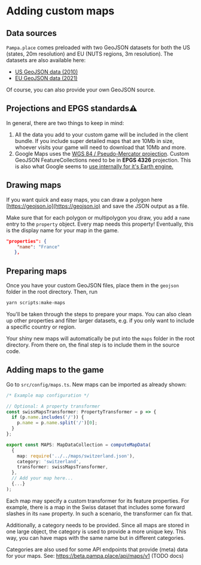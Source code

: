 # Adding custom maps

## Data sources

`Pampa.place` comes preloaded with two GeoJSON datasets for both the US (states, 20m resolution) and EU (NUTS regions, 3m resolution). The datasets are also available here:

- [US GeoJSON data (2010)](https://eric.clst.org/tech/usgeojson/)
- [EU GeoJSON data (2021)](https://gisco-services.ec.europa.eu/distribution/v2/nuts/nuts-2021-files.html)

Of course, you can also provide your own GeoJSON source.

## Projections and EPGS standards⚠️

In general, there are two things to keep in mind:

1. All the data you add to your custom game will be included in the client bundle. If you include super detailed maps that are 10Mb in size, whoever visits your game will need to download that 10Mb and more.
2. Google Maps uses the [WGS 84 / Pseudo-Mercator projection](https://en.wikipedia.org/wiki/Web_Mercator_projection). Custom GeoJSON FeatureCollections need to be in **EPGS 4326** projection. This is also what Google seems to [use internally for it's Earth engine.](https://developers.google.com/earth-engine/guides/projections)

## Drawing maps

If you want quick and easy maps, you can draw a polygon here [https://geojson.io](https://geojson.io) and save the JSON output as a file.

Make sure that for each polygon or multipolygon you draw, you add a `name` entry to the `property` object. Every map needs this property! Eventually, this is the display name for your map in the game.

```json
"properties": {
    "name": "France"
   },
```

## Preparing maps

Once you have your custom GeoJSON files, place them in the `geojson` folder in the root directory. Then, run

```bash
yarn scripts:make-maps
```

You'll be taken through the steps to prepare your maps. You can also clean up other properties and filter larger datasets, e.g. if you only want to include a specific country or region.

Your shiny new maps will automatically be put into the `maps` folder in the root directory. From there on, the final step is to include them in the source code.

## Adding maps to the game

Go to `src/config/maps.ts`. New maps can be imported as already shown:

```ts
/* Example map configuration */

// Optional: A property transformer
const swissMapsTransformer: PropertyTransformer = p => {
  if (p.name.includes('/')) {
    p.name = p.name.split('/')[0];
  }
};

export const MAPS: MapDataCollection = computeMapData(
  {
    map: require('../../maps/switzerland.json'),
    category: 'switzerland',
    transformer: swissMapsTransformer,
  },
  // Add your map here...
  {...}
);
```

Each map may specify a custom transformer for its feature properties. For example, there is a map in the Swiss dataset that includes some forward slashes in its `name` property. In such a scenario, the transformer can fix that.

Additionally, a category needs to be provided. Since all maps are stored in one large object, the category is used to provide a more unique key. This way, you can have maps with the same name but in different categories.

Categories are also used for some API endpoints that provide (meta) data for your maps. See: https://beta.pampa.place/api/maps/v1 (TODO docs)
